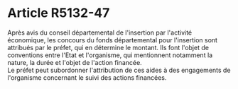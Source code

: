 # Article R5132-47

  
Après avis du conseil départemental de l'insertion par l'activité économique, les concours du fonds départemental pour l'insertion sont attribués par le préfet, qui en détermine le montant. Ils font l'objet de conventions entre l'Etat et l'organisme, qui mentionnent notamment la nature, la durée et l'objet de l'action financée.   
Le préfet peut subordonner l'attribution de ces aides à des engagements de l'organisme concernant le suivi des actions financées.